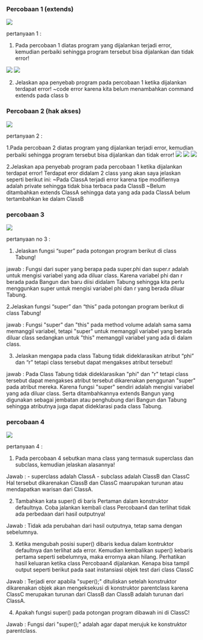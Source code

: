 ### Percobaan 1 (extends)
<img src = "1_1.png">

pertanyaan 1 :

1. Pada percobaan 1 diatas program yang dijalankan terjadi error, kemudian perbaiki sehingga
program tersebut bisa dijalankan dan tidak error!
<img src = "1_2.png">
<img src = "1_12.png">

2. Jelaskan apa penyebab program pada percobaan 1 ketika dijalankan terdapat error!
~code error karena kita belum menambahkan command extends pada class b

### Percobaan 2 (hak akses)
<img src = "2.png">

pertanyaan 2 : 

1.Pada percobaan 2 diatas program yang dijalankan terjadi error, kemudian perbaiki sehingga
program tersebut bisa dijalankan dan tidak error!
<img src = "2_1.png">
<img src = "2_12.png">
<img src = "2_13.png">

2.Jelaskan apa penyebab program pada percobaan 1 ketika dijalankan terdapat error!
Terdapat eror didalam 2 class yang akan saya jelaskan seperti berikut ini:
~Pada ClassA terjadi error karena tipe modifiernya adalah private sehingga tidak bisa terbaca pada ClassB
~Belum ditambahkan extends ClassA sehingga data yang ada pada ClassA belum tertambahkan ke dalam ClassB

### percobaan 3 
<img src = "3.png">

pertanyaan no 3 : 
1. Jelaskan fungsi “super” pada potongan program berikut di class Tabung!

jawab : Fungsi dari super yang berapa pada super.phi dan super.r adalah untuk mengisi variabel yang ada diluar class. Karena variabel phi dan r berada pada Bangun dan baru diisi didalam Tabung sehingga kita perlu menggunkan super untuk mengisi variabel phi dan r yang berada diluar Tabung. 

2.Jelaskan fungsi “super” dan “this” pada potongan program berikut di class Tabung!

jawab : Fungsi "super" dan "this" pada method volume adalah sama sama memanggil variabel, tetapi "super" untuk memanggil variabel yang berada diluar class sedangkan untuk "this" memanggil variabel yang ada di dalam class.

3. Jelaskan mengapa pada class Tabung tidak dideklarasikan atribut “phi” dan “r” tetapi class
tersebut dapat mengakses atribut tersebut!

jawab : Pada Class Tabung tidak dideklarasikan "phi" dan "r" tetapi class tersebut dapat mengakses atribut tersebut dikarenakan penggunan "super" pada atribut mereka. Karena fungsi "super" sendiri adalah mengisi variabel yang ada diluar class. Serta ditambahkannya extends Bangun yang digunakan sebagai jembatan atau penghubung dari Bangun dan Tabung sehingga atributnya juga dapat dideklarasi pada class Tabung.

### percobaan 4
<img src = "4.png">

pertanyaan 4 :
1. Pada percobaan 4 sebutkan mana class yang termasuk superclass dan subclass, kemudian
jelaskan alasannya!

Jawab : - superclass adalah ClassA
	- subclass adalah ClassB dan ClassC
	Hal tersebut dikarenakan ClassB dan ClassC maarupakan turunan atau mendapatkan warisan dari ClassA.

2. Tambahkan kata super() di baris Pertaman dalam konstruktor defaultnya. Coba jalankan
kembali class Percobaan4 dan terlihat tidak ada perbedaan dari hasil outputnya!

Jawab : Tidak ada perubahan dari hasil outputnya, tetap sama dengan sebelumnya.

3. Ketika mengubah posisi super() dibaris kedua dalam kontruktor defaultnya dan terlihat ada
error. Kemudian kembalikan super() kebaris pertama seperti sebelumnya, maka errornya
akan hilang.
Perhatikan hasil keluaran ketika class Percobaan4 dijalankan. Kenapa bisa tampil output
seperti berikut pada saat instansiasi objek test dari class ClassC 

Jawab : Terjadi eror apabila "super();" dituliskan setelah konstruktor dikarenakan objek akan mengeksekusi di konstruktor parentclass karena ClassC merupakan turunan dari ClassB dan ClassB adalah turunan dari ClassA.

4. Apakah fungsi super() pada potongan program dibawah ini di ClassC!

Jawab : Fungsi dari "super();" adalah agar dapat merujuk ke konstruktor parentclass.